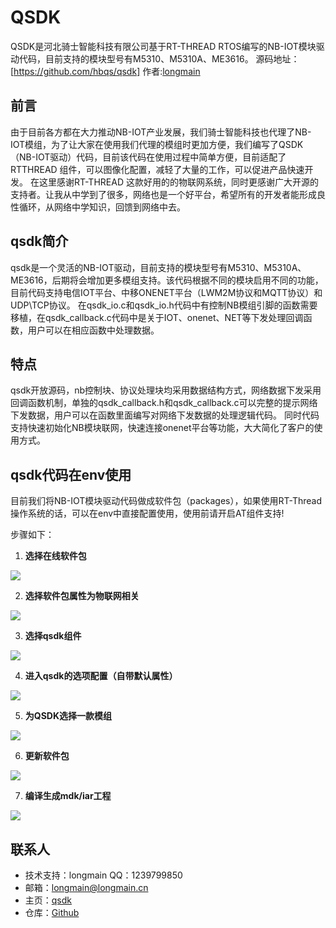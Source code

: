 # QSDK
QSDK是河北骑士智能科技有限公司基于RT-THREAD RTOS编写的NB-IOT模块驱动代码，目前支持的模块型号有M5310、M5310A、ME3616。
源码地址：[https://github.com/hbqs/qsdk] 作者:[longmain](https://github.com/hbqs)


## 前言
由于目前各方都在大力推动NB-IOT产业发展，我们骑士智能科技也代理了NB-IOT模组，为了让大家在使用我们代理的模组时更加方便，我们编写了QSDK（NB-IOT驱动）代码，目前该代码在使用过程中简单方便，目前适配了RTTHREAD 组件，可以图像化配置，减轻了大量的工作，可以促进产品快速开发。
在这里感谢RT-THREAD 这款好用的的物联网系统，同时更感谢广大开源的支持者。让我从中学到了很多，网络也是一个好平台，希望所有的开发者能形成良性循环，从网络中学知识，回馈到网络中去。
## qsdk简介
qsdk是一个灵活的NB-IOT驱动，目前支持的模块型号有M5310、M5310A、ME3616，后期将会增加更多模组支持。该代码根据不同的模块启用不同的功能，目前代码支持电信IOT平台、中移ONENET平台（LWM2M协议和MQTT协议）和UDP\TCP协议。
在qsdk_io.c和qsdk_io.h代码中有控制NB模组引脚的函数需要移植，在qsdk_callback.c代码中是关于IOT、onenet、NET等下发处理回调函数，用户可以在相应函数中处理数据。
##  特点
qsdk开放源码，nb控制块、协议处理块均采用数据结构方式，网络数据下发采用回调函数机制，单独的qsdk_callback.h和qsdk_callback.c可以完整的提示网络下发数据，用户可以在函数里面编写对网络下发数据的处理逻辑代码。
同时代码支持快速初始化NB模块联网，快速连接onenet平台等功能，大大简化了客户的使用方式。

## qsdk代码在env使用
目前我们将NB-IOT模块驱动代码做成软件包（packages），如果使用RT-Thread操作系统的话，可以在env中直接配置使用，使用前请开启AT组件支持!

步骤如下：

1. **选择在线软件包**

![](https://github.com/hbqs/qsdk/blob/master/help/png/1.png?raw=true)

2. **选择软件包属性为物联网相关**

![](https://github.com/hbqs/qsdk/blob/master/help/png/2.png?raw=true)

3. **选择qsdk组件**

![](https://github.com/hbqs/qsdk/blob/master/help/png/3.png?raw=true)

4. **进入qsdk的选项配置（自带默认属性）**

![](https://github.com/hbqs/qsdk/blob/master/help/png/4.png?raw=true)

5. **为QSDK选择一款模组**

![](https://github.com/hbqs/qsdk/blob/master/help/png/5.png?raw=true)

6. **更新软件包**

![](https://github.com/hbqs/qsdk/blob/master/help/png/6.png?raw=true)

7. **编译生成mdk/iar工程**

![](https://github.com/hbqs/qsdk/blob/master/help/png/7.png?raw=true)



## 联系人

* 技术支持：longmain	QQ：1239799850
* 邮箱：[longmain@longmain.cn](mailto:longmain@longmain.cn)
* 主页：[qsdk](https://github.com/hbqs)
* 仓库：[Github](https://github.com/hbqs)
